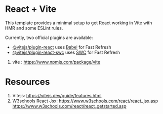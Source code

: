 # React + Vite

This template provides a minimal setup to get React working in Vite with HMR and some ESLint rules.

Currently, two official plugins are available:

- [@vitejs/plugin-react](https://github.com/vitejs/vite-plugin-react/blob/main/packages/plugin-react/README.md) uses [Babel](https://babeljs.io/) for Fast Refresh
- [@vitejs/plugin-react-swc](https://github.com/vitejs/vite-plugin-react-swc) uses [SWC](https://swc.rs/) for Fast Refresh


1. vite : https://www.npmjs.com/package/vite 

# Resources 
1. Vitejs: https://vitejs.dev/guide/features.html
2. W3schools React Jsx: https://www.w3schools.com/react/react_jsx.asp 
https://www.w3schools.com/react/react_getstarted.asp 



